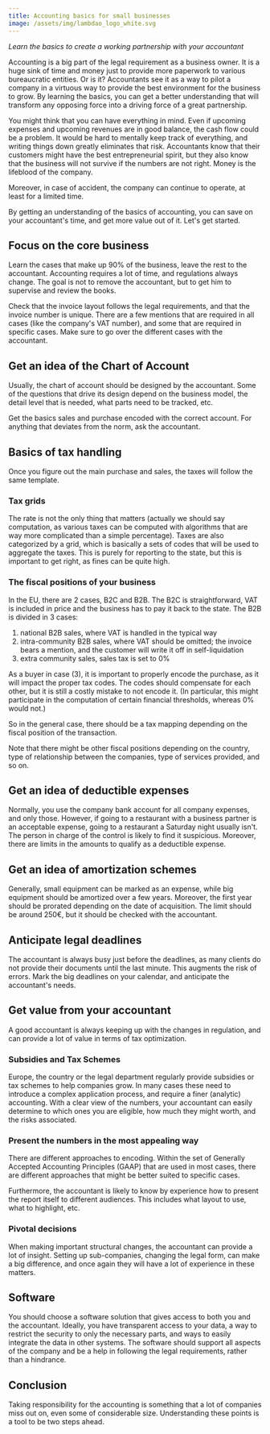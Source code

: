 ```yaml
---
title: Accounting basics for small businesses 
image: /assets/img/lambdao_logo_white.svg
---
```


_Learn the basics to create a working partnership with your accountant_

Accounting is a big part of the legal requirement as a business owner.
It is a huge sink of time and money just to provide more paperwork to various bureaucratic entities.
Or is it? 
Accountants see it as a way to pilot a company in a virtuous way to provide the best environment for the business to grow.
By learning the basics, you can get a better understanding that will transform any opposing force into a driving force of a great partnership.

You might think that you can have everything in mind.
Even if upcoming expenses and upcoming revenues are in good balance, the cash flow could be a problem.
It would be hard to mentally keep track of everything, and writing things down greatly eliminates that risk.
Accountants know that their customers might have the best entrepreneurial spirit, but they also know that the business will not survive if the numbers are not right. 
Money is the lifeblood of the company.

Moreover, in case of accident, the company can continue to operate, at least for a limited time.

By getting an understanding of the basics of accounting, you can save on your accountant's time, and get more value out of it. Let's get started.

## Focus on the core business

Learn the cases that make up 90% of the business, leave the rest to the accountant.
Accounting requires a lot of time, and regulations always change.
The goal is not to remove the accountant, but to get him to supervise and review the books.

Check that the invoice layout follows the legal requirements, and that the invoice number is unique.
There are a few mentions that are required in all cases (like the company's VAT number), and some that are required in specific cases.
Make sure to go over the different cases with the accountant.

## Get an idea of the Chart of Account

Usually, the chart of account should be designed by the accountant. 
Some of the questions that drive its design depend on the business model, the detail level that is needed, what parts need to be tracked, etc.

Get the basics sales and purchase encoded with the correct account.
For anything that deviates from the norm, ask the accountant. 

## Basics of tax handling

Once you figure out the main purchase and sales, the taxes will follow the same template.

### Tax grids

The rate is not the only thing that matters (actually we should say computation, as various taxes can be computed with algorithms that are way more complicated than a simple percentage).
Taxes are also categorized by a grid, which is basically a sets of codes that will be used to aggregate the taxes.
This is purely for reporting to the state, but this is important to get right, as fines can be quite high.

### The fiscal positions of your business 

In the EU, there are 2 cases, B2C and B2B.
The B2C is straightforward, VAT is included in price and the business has to pay it back to the state.
The B2B is divided in 3 cases: 
1) national B2B sales, where VAT is handled in the typical way
2) intra-community B2B sales, where VAT should be omitted; the invoice bears a mention, and the customer will write it off in self-liquidation
3) extra community sales, sales tax is set to 0%

As a buyer in case (3), it is important to properly encode the purchase, as it will impact the proper tax codes.
The codes should compensate for each other, but it is still a costly mistake to not encode it.
(In particular, this might participate in the computation of certain financial thresholds, whereas 0% would not.)

So in the general case, there should be a tax mapping depending on the fiscal position of the transaction.

Note that there might be other fiscal positions depending on the country, type of relationship between the companies, type of services provided, and so on.

## Get an idea of deductible expenses

Normally, you use the company bank account for all company expenses, and only those.
However, if going to a restaurant with a business partner is an acceptable expense, going to a restaurant a Saturday night usually isn't. 
The person in charge of the control is likely to find it suspicious.
Moreover, there are limits in the amounts to qualify as a deductible expense.

## Get an idea of amortization schemes

Generally, small equipment can be marked as an expense, while big equipment should be amortized over a few years.
Moreover, the first year should be prorated depending on the date of acquisition.
The limit should be around 250€, but it should be checked with the accountant.

## Anticipate legal deadlines

The accountant is always busy just before the deadlines, as many clients do not provide their documents until the last minute. 
This augments the risk of errors.
Mark the big deadlines on your calendar, and anticipate the accountant's needs.

## Get value from your accountant

A good accountant is always keeping up with the changes in regulation, and can provide a lot of value in terms of tax optimization.

### Subsidies and Tax Schemes

Europe, the country or the legal department regularly provide subsidies or tax schemes to help companies grow.
In many cases these need to introduce a complex application process, and require a finer (analytic) accounting.
With a clear view of the numbers, your accountant can easily determine to which ones you are eligible, how much they might worth, and the risks associated.

### Present the numbers in the most appealing way

There are different approaches to encoding.
Within the set of Generally Accepted Accounting Principles (GAAP) that are used in most cases, there are different approaches that might be better suited to specific cases.

Furthermore, the accountant is likely to know by experience how to present the report itself to different audiences.
This includes what layout to use, what to highlight, etc.

### Pivotal decisions

When making important structural changes, the accountant can provide a lot of insight.
Setting up sub-companies, changing the legal form, can make a big difference, and once again they will have a lot of experience in these matters.

## Software

You should choose a software solution that gives access to both you and the accountant.
Ideally, you have transparent access to your data, a way to restrict the security to only the necessary parts, and ways to easily integrate the data in other systems.
The software should support all aspects of the company and be a help in following the legal requirements, rather than a hindrance.

## Conclusion

Taking responsibility for the accounting is something that a lot of companies miss out on, even some of considerable size.
Understanding these points is a tool to be two steps ahead.